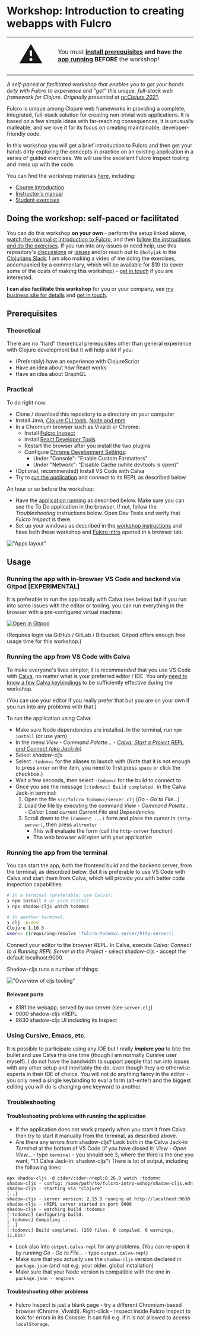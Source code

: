 Workshop: Introduction to creating webapps with Fulcro
======================================================

<table><tr>
<td style="font-size: 4rem">⚠️</td>
<td>You must <strong><a href="#prerequisites">install prerequisites</a> and have the <a href="#running-the-app-from-vs-code-with-calva">app running</a> BEFORE</strong> the workshop!</td>
</tr></table>

*A self-paced or facilitated workshop that enables you to get your hands dirty with Fulcro to experience and "get" this unique, full-stack web framework for Clojure. Originally presented at [re:Clojure 2021](https://www.reclojure.org/).*

Fulcro is unique among Clojure web frameworks in providing a complete, integrated, full-stack solution for creating non-trivial web applications. It is based on a few simple ideas with far-reaching consequences, it is unusually malleable, and we love it for its focus on creating maintainable, developer-friendly code.

In this workshop you will get a brief introduction to Fulcro and then get your hands dirty exploring the concepts in practice on an existing application in a series of guided exercises. We will use the excellent Fulcro Inspect tooling and mess up with the code.

You can find the workshop materials [here](docs), including:

* [Course introduction](docs/INTRO.md)
* [Instructor's manual](docs/Instructor_manual.adoc)
* [Student exercises](docs/Workshop.adoc)

Doing the workshop: self-paced or facilitated
---------------------------------------------

You can do this workshop **on your own** - perform the setup linked above, [watch the minimalist introduction to Fulcro](https://youtu.be/UrpYLyGy4Lc), and then [follow the instructions and do the exercises](docs/Workshop.adoc). If you run into any issues or need help, use this repository's [discussions](discussions) or [issues](issues) and/or reach out to `@holyjak` in the [Clojurians Slack](http://clojurians.net/). I am also making a video of me doing the exercises, accompanied by a commentary, which will be available for $10 (to cover some of the costs of making this workshop) - [get in touch](blog.jakubholy.net/contact/) if you are interested.

**I can also facilitate this workshop** for you or your company, see [my business site for details](https://holyjak.cz/holy-dev.html) and [get in touch](blog.jakubholy.net/contact/).

Prerequisites
--------------

### Theoretical

There are no "hard" theoretical prerequisites other than general experience with Clojure development but it will help a lot if you:

* (Preferably) have an experience with ClojureScript
* Have an idea about how React works
* Have an idea about GraphQL

### Practical

To do right now:

* Clone / download this repository to a directory on your computer
* Install Java, [Clojure CLI tools](https://clojure.org/guides/getting_started), [Node and npm](https://nodejs.org/en/)
* In a Chromium browser such as Vivaldi or Chrome:
  * Install [Fulcro Inspect](https://chrome.google.com/webstore/detail/fulcro-inspect/meeijplnfjcihnhkpanepcaffklobaal)
  * Install [React Developer Tools](https://chrome.google.com/webstore/detail/react-developer-tools/fmkadmapgofadopljbjfkapdkoienihi)
  * Restart the browser after you install the two plugins
  * Configure [Chrome Development Settings](https://developers.google.com/web/tools/chrome-devtools/customize):
    * Under "Console": "Enable Custom Formatters"
    * Under "Network": "Disable Cache (while devtools is open)"
* (Optional, recommended) Install VS Code with Calva
* Try to [run the application](#running-the-app-from-vs-code-with-calva) and connect to its REPL as described below

An hour or so before the workshop:

* Have the [application running](#running-the-app-from-vs-code-with-calva) as described below. Make sure you can see the To Do application in the browser. If not, follow the _Troubleshooting_ instructions below. Open Dev Tools and verify that _Fulcro Inspect_ is there.
* Set up your windows as described in the [workshop instructions](https://github.com/holyjak/fulcro-intro-wshop/blob/main/docs/Workshop.adoc#setup) and have both these workshop and [Fulcro intro](https://github.com/holyjak/fulcro-intro-wshop/blob/main/docs/INTRO.md) opened in a browser tab:

!["Apps layout"](docs/images/fulcro-wshop-screen-setup.png)

Usage
-----

### Running the app with in-browser VS Code and backend via Gitpod [EXPERIMENTAL]

It is preferable to run the app locally with Calva (see below) but if you run into some issues with the editor or tooling, you can run everything in the browser with a pre-configured virtual machine:

[![Open in Gitpod](https://gitpod.io/button/open-in-gitpod.svg)](https://gitpod.io/from-referrer/)

(Requires login via GitHub / GitLab / Bitbucket. Gitpod offers enough free usage time for this workshop.)

### Running the app from VS Code with Calva

To make everyone's lives simpler, it is _recommended_ that you use VS Code with [Calva](https://calva.io/), no matter what is your preferred editor / IDE. You only [need to know a few Calva keybindings](https://github.com/holyjak/interactive-dev-wshop/blob/master/Cheatsheet.md#vs-code-and-calva-shortcuts) to be sufficiently effective during the workshop.

(You can use your editor if you really prefer that but you are on your own if you run into any problems with that.)

To run the application using Calva:

* Make sure Node dependencies are installed. In the terminal, run `npm install` (or use yarn)
* In the menu _View - Command Palette... - [Calva: Start a Project REPL and Connect (aka Jack-In)](https://calva.io/connect/)_
* Select _shadow-cljs_
* Select `:todomvc` for the aliases to launch with (Note that it is not enough to press `enter` on the item, you need to first press `space` or click the checkbox.)
* Wait a few seconds, then select `:todomvc` for the build to connect to
* Once you see the message `[:todomvc] Build completed.` in the Calva Jack-in terminal:
    1. Open the file `src/fulcro_todomvc/server.clj` (_Go_ - _Go to File..._)
    1. Load the file by executing the command _View - Command Palette... - Calva: Load current Current File and Dependencies_
    1. Scroll down to the `(comment ...)` form and place the cursor in `(http-server)`, then press `alt+enter`
       * This will evaluate the form (call the `http-server` function)
       * The web browser will open with your application

### Running the app from the terminal

You can start the app, both the frontend build and the backend server, from the terminal, as described below. But it is preferable to use VS Code with Calva and start them from Calva, which will provide you with better code inspection capabilities.

```bash
# In a terminal (preferable: use Calva):
❯ npm install # or yarn install
❯ npx shadow-cljs watch todomvc

# In another terminal:
❯ clj -A:dev
Clojure 1.10.3
user=> ((requiring-resolve 'fulcro-todomvc.server/http-server))
```

Connect your editor to the browser REPL. In Calva, execute _Calva: Connect to a Running REPL Server in the Project_ - select shadow-cljs - accept the default localhost:9000.

Shadow-cljs runs a number of things:

!["Overview of cljs tooling"](./docs/images/cljs-tooling-overview.svg)

#### Relevant ports

* 8181 the webapp, served by our server (see `server.clj`)
* 9000 shadow-cljs nREPL
* 9630 shadow-cljs UI including its Inspect

### Using Cursive, Emacs, etc.

It is possible to participate using any IDE but I really **_implore you_** to bite the bullet and use Calva this one time (though I am normally Cursive user myself). I do not have the bandwidth to support people that run into issues with any other setup and inevitably the do, even though they are otherwise experts in their IDE of choice. You will not do anything fancy in the editor - you only need a single keybinding to eval a form (alt-enter) and the biggest editing you will do is changing one keyword to another.

### Troubleshooting 

#### Troubleshooting problems with running the application

* If the application does not work properly when you start it from Calva then try to start it manually from the terminal, as described above.
* Are there any errors from shadow-cljs? Look both in the Calva Jack-in _Terminal_ at the bottom of VS Code (if you have closed it: _View - Open View..._ - type `terminal` - you should see 3, where the third is the one you want, "1.1 Calva Jack-in: shadow-cljs") There is lot of output, including the following lines:

```
npx shadow-cljs -d cider/cider-nrepl:0.26.0 watch :todomvc
shadow-cljs - config: /some/path/to/fulcro-intro-wshop/shadow-cljs.edn
shadow-cljs - starting via "clojure"
[..]
shadow-cljs - server version: 2.15.5 running at http://localhost:9630
shadow-cljs - nREPL server started on port 9000
shadow-cljs - watching build :todomvc
[:todomvc] Configuring build.
[:todomvc] Compiling ...
[..]
[:todomvc] Build completed. (260 files, 0 compiled, 0 warnings, 11.01s)
```

* Look also into `output.calva-repl` for any problems. (You can re-open it by running _Go - Go to File..._ - type `output.calva-repl`)
* Make sure that you actually use the `shadow-cljs` version declared in `package.json` (and not e.g. your older. global installation)
* Make sure that your Node version is compatible with the one in `package.json - engines`

#### Troubleshooting other problems

* Fulcro Inspect is just a blank page - try a different Chromium-based browser (Chrome, Vivaldi). Right-click - Inspect inside Fulcro Inspect to look for errors in its Console. It can fail e.g. if it is not allowed to access `localStorage`.
